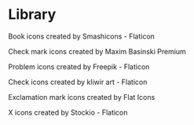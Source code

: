 # Library

Book icons created by Smashicons - Flaticon

Check mark icons created by Maxim Basinski Premium 

Problem icons created by Freepik - Flaticon


Check icons created by kliwir art - Flaticon

Exclamation mark icons created by Flat Icons

X icons created by Stockio - Flaticon